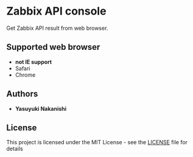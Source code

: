 # Zabbix API console

Get Zabbix API result from web browser.

## Supported web browser

* **not IE support**
* Safari
* Chrome

## Authors

* **Yasuyuki Nakanishi**

## License

This project is licensed under the MIT License - see the [LICENSE](LICENSE) file for details
